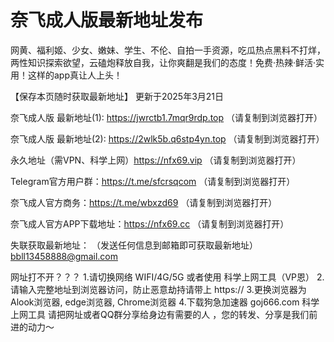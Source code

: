 # 奈飞成人版最新地址发布

网黄、福利姬、少女、嫩妹、学生、不伦、自拍一手资源，吃瓜热点黑料不打烊，两性知识探索欲望，云磕炮释放自我，让你爽翻是我们的态度！免费·热辣·鲜活·实用！这样的app真让人上头！

【保存本页随时获取最新地址】 更新于2025年3月21日

奈飞成人版 最新地址(1): https://jwrctb1.7mqr9rdp.top （请复制到浏览器打开）

奈飞成人版 最新地址(2): https://2wlk5b.q6stp4yn.top （请复制到浏览器打开）

永久地址（需VPN、科学上网）https://nfx69.vip （请复制到浏览器打开）

Telegram官方用户群：https://t.me/sfcrsqcom （请复制到浏览器打开）

奈飞成人官方商务：https://t.me/wbxzd69  （请复制到浏览器打开）

奈飞成人官方APP下载地址：https://nfx69.cc （请复制到浏览器打开）

失联获取最新地址： （发送任何信息到邮箱即可获取最新地址） bbll13458888@gmail.com

网址打不开？？？ 1.请切换网络 WIFI/4G/5G 或者使用 科学上网工具（VP恩） 2.请输入完整地址到浏览器访问，防止恶意劫持请带上 https:// 3.更换浏览器为Alook浏览器, edge浏览器, Chrome浏览器 4.下载狗急加速器 goj666.com 科学上网工具 请把网址或者QQ群分享给身边有需要的人 ，您的转发、分享是我们前进的动力～
